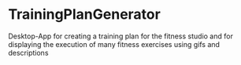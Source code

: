 # TrainingPlanGenerator  

 Desktop-App for creating a training plan for the fitness studio and for displaying the execution of many fitness exercises using gifs and descriptions
